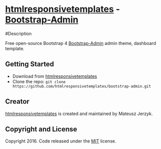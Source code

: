 # [htmlresponsivetemplates](http://htmlresponsivetemplates.com) - [Bootstrap-Admin](http://htmlresponsivetemplates.com/project/Bootstrap-Admin)

#Description

Free open-source Bootstrap 4 [Bootstrap-Admin](http://htmlresponsivetemplates.com/project/bootstrap-admin)  admin theme, dashboard template.

## Getting Started

* Download from [htmlresponsivetemplates](http://htmlresponsivetemplates.com/project/bootstrap-admin)
* Clone the repo: `git clone https://github.com/htmlresponsivetemplates/bootstrap-admin.git`

## Creator

[htmlresponsivetemplates](http://htmlresponsivetemplates.com) is created and maintained by Mateusz Jerzyk.

## Copyright and License

Copyright 2016. Code released under the [MIT](https://github.com/bootstrap-admin) license.
